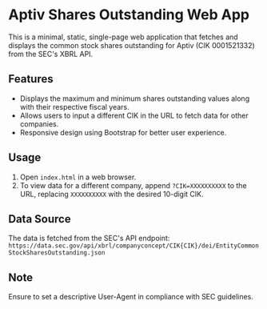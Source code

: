 # Aptiv Shares Outstanding Web App

This is a minimal, static, single-page web application that fetches and displays the common stock shares outstanding for Aptiv (CIK 0001521332) from the SEC's XBRL API.

## Features
- Displays the maximum and minimum shares outstanding values along with their respective fiscal years.
- Allows users to input a different CIK in the URL to fetch data for other companies.
- Responsive design using Bootstrap for better user experience.

## Usage
1. Open `index.html` in a web browser.
2. To view data for a different company, append `?CIK=XXXXXXXXXX` to the URL, replacing `XXXXXXXXXX` with the desired 10-digit CIK.

## Data Source
The data is fetched from the SEC's API endpoint: `https://data.sec.gov/api/xbrl/companyconcept/CIK{CIK}/dei/EntityCommonStockSharesOutstanding.json`

## Note
Ensure to set a descriptive User-Agent in compliance with SEC guidelines.
